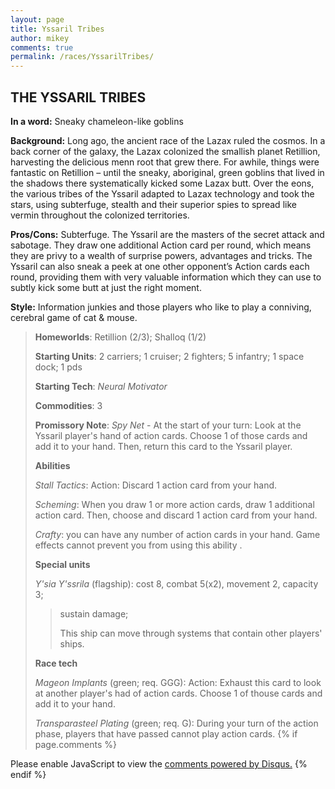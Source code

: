 ```yaml
---
layout: page
title: Yssaril Tribes
author: mikey
comments: true
permalink: /races/YssarilTribes/
---
```


## THE YSSARIL TRIBES

**In a word:** Sneaky chameleon-like goblins

**Background:** Long ago, the ancient race of the Lazax ruled the cosmos. In a back corner of the galaxy, the Lazax colonized the smallish planet Retillion, harvesting the delicious menn root that grew there. For awhile, things were fantastic on Retillion – until the sneaky, aboriginal, green goblins that lived in the shadows there systematically kicked some Lazax butt. Over the eons, the various tribes of the Yssaril adapted to Lazax technology and took the stars, using subterfuge, stealth and their superior spies to spread like vermin throughout the colonized territories.

**Pros/Cons:** Subterfuge. The Yssaril are the masters of the secret attack and sabotage. They draw one additional Action card per round, which means they are privy to a wealth of surprise powers, advantages and tricks. The Yssaril can also sneak a peek at one other opponent’s Action cards each round, providing them with very valuable information which they can use to subtly kick some butt at just the right moment.

**Style:** Information junkies and those players who like to play a conniving, cerebral game of cat & mouse.
 
>**Homeworlds**: Retillion (2/3); Shalloq (1/2)
>
>**Starting Units**: 2 carriers; 1 cruiser; 2 fighters; 5 infantry; 1 space dock; 1 pds
>
>**Starting Tech**: _Neural Motivator_
>
>**Commodities**: 3
>
>**Promissory Note**: _Spy Net_ - At the start of your turn: Look at the Yssaril player's hand of action cards. Choose 1 of those cards and add it to your hand. Then, return this card to the Yssaril player.
>
>**Abilities**
>
>_Stall Tactics_: Action: Discard 1 action card from your hand.
>
>_Scheming_: When you draw 1 or more action cards, draw 1 additional action card. Then, choose and discard 1 action card from your hand.
>
>_Crafty_: you can have any number of action cards in your hand. Game effects cannot prevent you from using this ability .
>
>**Special units**
>
>_Y'sia Y'ssrila_ (flagship): cost 8, combat 5(x2), movement 2, capacity 3; 
>>sustain damage;
>> 
>>This ship can move through systems that contain other players' ships.
>
>**Race tech**
>
>_Mageon Implants_ (green; req. GGG): Action: Exhaust this card to look at another player's had of action cards. Choose 1 of thouse cards and add it to your hand.
>
>_Transparasteel Plating_ (green; req. G): During your turn of the action phase, players that have passed cannot play action cards.
{% if page.comments %}
<div id="disqus_thread"></div>
<script>

/**
*  RECOMMENDED CONFIGURATION VARIABLES: EDIT AND UNCOMMENT THE SECTION BELOW TO INSERT DYNAMIC VALUES FROM YOUR PLATFORM OR CMS.
*  LEARN WHY DEFINING THESE VARIABLES IS IMPORTANT: https://disqus.com/admin/universalcode/#configuration-variables*/
/*
var disqus_config = function () {
this.page.url = PAGE_URL;  // Replace PAGE_URL with your page's canonical URL variable
this.page.identifier = PAGE_IDENTIFIER; // Replace PAGE_IDENTIFIER with your page's unique identifier variable
};
*/
(function() { // DON'T EDIT BELOW THIS LINE
var d = document, s = d.createElement('script');
s.src = 'https://mikeymischief-github-io.disqus.com/embed.js';
s.setAttribute('data-timestamp', +new Date());
(d.head || d.body).appendChild(s);
})();
</script>
<noscript>Please enable JavaScript to view the <a href="https://disqus.com/?ref_noscript">comments powered by Disqus.</a></noscript>
<script id="dsq-count-scr" src="//mikeymischief-github-io.disqus.com/count.js" async></script>                            
{% endif %}
